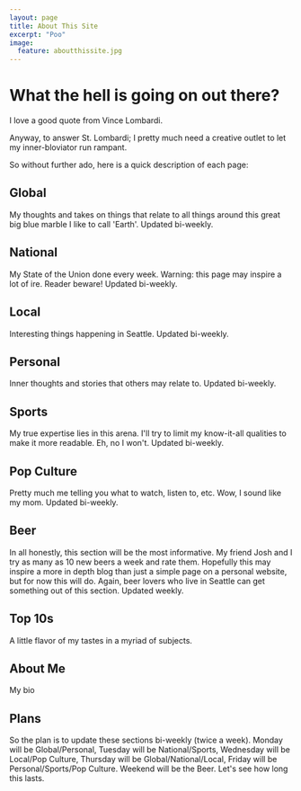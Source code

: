 ```yaml
---
layout: page
title: About This Site
excerpt: "Poo"
image:
  feature: aboutthissite.jpg
---
```


# What the hell is going on out there?

I love a good quote from Vince Lombardi.



Anyway, to answer St. Lombardi; I pretty much need a creative outlet to let my inner-bloviator run rampant. 

So without further ado, here is a quick description of each page:


## Global

My thoughts and takes on things that relate to all things around this great big blue marble I like to call 'Earth'. Updated bi-weekly.

## National

My State of the Union done every week. Warning: this page may inspire a lot of ire. Reader beware! Updated bi-weekly.

## Local

Interesting things happening in Seattle. Updated bi-weekly.

## Personal

Inner thoughts and stories that others may relate to. Updated bi-weekly.

## Sports

My true expertise lies in this arena. I'll try to limit my know-it-all qualities to make it more readable. Eh, no I won't. Updated bi-weekly.

## Pop Culture

Pretty much me telling you what to watch, listen to, etc. Wow, I sound like my mom. Updated bi-weekly.


## Beer

In all honestly, this section will be the most informative. My friend Josh and I try as many as 10 new beers a week and rate them. Hopefully this may inspire a more in depth blog than just a simple page on a personal website, but for now this will do. Again, beer lovers who live in Seattle can get something out of this section. Updated weekly.

## Top 10s

A little flavor of my tastes in a myriad of subjects.

## About Me

My bio

## Plans

So the plan is to update these sections bi-weekly (twice a week). Monday will be Global/Personal, Tuesday will be National/Sports, Wednesday will be Local/Pop Culture, Thursday will be Global/National/Local, Friday will be Personal/Sports/Pop Culture. Weekend will be the Beer. Let's see how long this lasts. 
